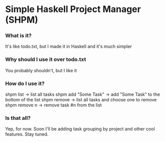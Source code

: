 # Simple Haskell Project Manager (SHPM)

### What is it?
It's like todo.txt, but I made it in Haskell and it's much simpler

### Why should I use it over todo.txt
You probably shouldn't, but I like it

### How do I use it?
shpm list -> list all tasks
shpm add "Some Task" -> add "Some Task" to the bottom of the list
shpm remove -> list all tasks and choose one to remove
shpm remove n -> remove task #n from the list

### Is that all?
Yep, for now.  Soon I'll be adding task grouping by project and other cool features.  Stay tuned.
